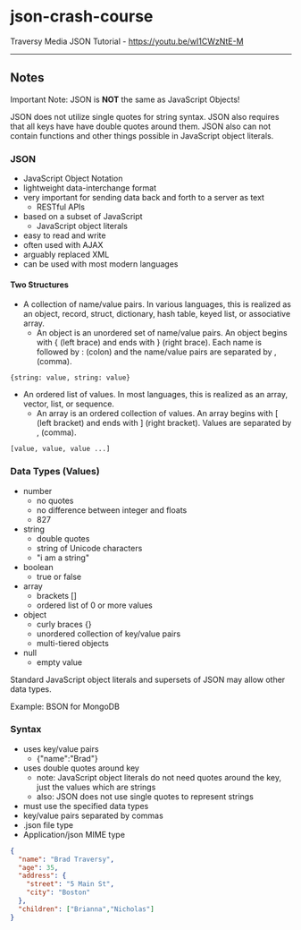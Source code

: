 # json-crash-course

Traversy Media JSON Tutorial - https://youtu.be/wI1CWzNtE-M

***

## Notes

Important Note: JSON is **NOT** the same as JavaScript Objects!

JSON does not utilize single quotes for string syntax. JSON also requires that all keys have have double quotes around them. JSON also can not contain functions and other things possible in JavaScript object literals.

### JSON

* JavaScript Object Notation
* lightweight data-interchange format
* very important for sending data back and forth to a server as text
  * RESTful APIs
* based on a subset of JavaScript
  * JavaScript object literals
* easy to read and write
* often used with AJAX
* arguably replaced XML
* can be used with most modern languages

#### Two Structures

* A collection of name/value pairs. In various languages, this is realized as an object, record, struct, dictionary, hash table, keyed list, or associative array.
  * An object is an unordered set of name/value pairs. An object begins with { (left brace) and ends with } (right brace). Each name is followed by : (colon) and the name/value pairs are separated by , (comma).

`{string: value, string: value}`

* An ordered list of values. In most languages, this is realized as an array, vector, list, or sequence.
  * An array is an ordered collection of values. An array begins with [ (left bracket) and ends with ] (right bracket). Values are separated by , (comma).

`[value, value, value ...]`

### Data Types (Values)

* number
  * no quotes
  * no difference between integer and floats
  * 827
* string
  * double quotes
  * string of Unicode characters
  * "i am a string"
* boolean
  * true or false
* array
  * brackets []
  * ordered list of 0 or more values
* object
  * curly braces {}
  * unordered collection of key/value pairs
  * multi-tiered objects
* null
  * empty value

Standard JavaScript object literals and supersets of JSON may allow other data types.

Example: BSON for MongoDB

### Syntax

* uses key/value pairs
  * {"name":"Brad"}
* uses double quotes around key
  * note: JavaScript object literals do not need quotes around the key, just the values which are strings
  * also: JSON does not use single quotes to represent strings
* must use the specified data types
* key/value pairs separated by commas
* .json file type
* Application/json MIME type
  
```JSON
{
  "name": "Brad Traversy",
  "age": 35,
  "address": {
    "street": "5 Main St",
    "city": "Boston"
  },
  "children": ["Brianna","Nicholas"]
}
```